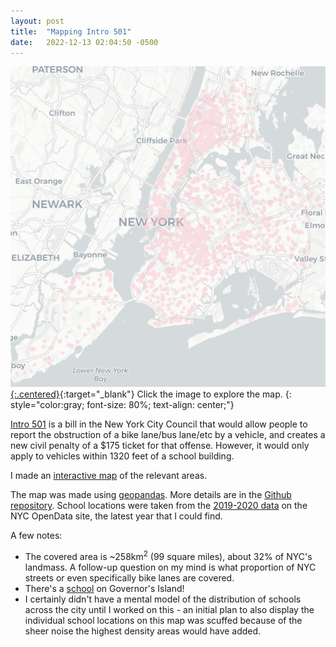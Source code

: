 ```yaml
---
layout: post
title:  "Mapping Intro 501"
date:   2022-12-13 02:04:50 -0500
---
```


[![Areas covered by Intro 501](/assets/images/Intro501.png){:.centered}](/Intro501){:target="_blank"}
Click the image to explore the map. 
{: style="color:gray; font-size: 80%; text-align: center;"}

[Intro 501](https://legistar.council.nyc.gov/LegislationDetail.aspx?ID=5669096&GUID=13B0175F-8FD2-4728-9734-2ACEB6D2DC5C&Options=Advanced&Search=) is a bill in the New York City Council that would allow people to report the obstruction of a bike lane/bus lane/etc by a vehicle, and creates a new civil penalty of a $175 ticket for that offense. However, it would only apply to vehicles within 1320 feet of a school building.

I made an [interactive map](/Intro501) of the relevant areas.

<!--more-->

The map was made using [geopandas](https://geopandas.org). More details are in the [Github repository](https://github.com/Sangheetha/Intro501). School locations were taken from the [2019-2020 data](https://data.cityofnewyork.us/Education/2019-2020-School-Locations/wg9x-4ke6) on the NYC OpenData site, the latest year that I could find.

A few notes:

* The covered area is ~258km<sup>2</sup> (99 square miles), about 32% of NYC's landmass. A follow-up question on my mind is what proportion of NYC streets or even specifically bike lanes are covered.  
* There's a [school](https://en.wikipedia.org/wiki/New_York_Harbor_School) on Governor's Island!
* I certainly didn't have a mental model of the distribution of schools across the city until I worked on this - an initial plan to also display the individual school locations on this map was scuffed because of the sheer noise the highest density areas would have added.


